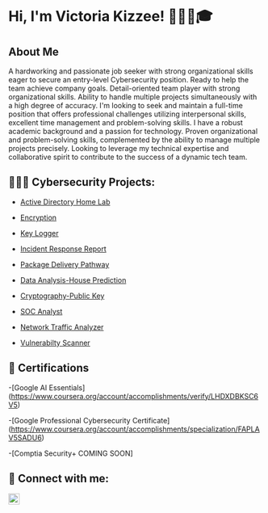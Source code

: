 <h1>Hi, I'm Victoria Kizzee! 👩🏽‍🎓🎓 </h1>

<h2>About Me </h2>
A hardworking and passionate job seeker with 
strong organizational skills eager to secure 
an entry-level Cybersecurity position. Ready to 
help the team achieve company goals. Detail-oriented team player with strong 
organizational skills. Ability to handle multiple 
projects simultaneously with a high degree of 
accuracy. I'm looking to seek and maintain a full-time  position that offers professional challenges 
utilizing interpersonal skills, excellent time 
management and problem-solving skills. I have a robust academic background and a passion for technology. Proven organizational and problem-solving skills, complemented by the ability to manage multiple projects precisely. Looking to leverage my technical expertise and collaborative spirit to contribute to the success of a dynamic tech team.

<h2>👩🏽‍💻 Cybersecurity Projects:</h2>


  - [Active Directory Home Lab](https://github.com/VictoriaK1993/Active-Directory-Home-Lab)

  - [Encryption](https://github.com/VictoriaK1993/Encryption)

  - [Key Logger](https://github.com/VictoriaK1993/Key-Logger)

  - [Incident Response Report](https://github.com/VictoriaK1993/Incident-Report)

  - [Package Delivery Pathway](https://github.com/VictoriaK1993/Package-Delivery-Pathway/tree/main)

  - [Data Analysis-House Prediction](https://github.com/VictoriaK1993/Data-Analysis-House-Prediction)

  - [Cryptography-Public Key](https://github.com/VictoriaK1993/Cryptography--Public-Key)

  - [SOC Analyst](https://github.com/VictoriaK1993/SOC-Analyst)

  - [Network Traffic Analyzer](https://github.com/VictoriaK1993/Network-Traffic-Analyzer)

  - [Vulnerabilty Scanner](https://github.com/VictoriaK1993/Vulnerability-Scanner)


<h2>📜 Certifications </h2>

-[Google AI Essentials] (https://www.coursera.org/account/accomplishments/verify/LHDXDBKSC6V5) 

-[Google Professional Cybersecurity Certificate] (https://www.coursera.org/account/accomplishments/specialization/FAPLAV5SADU6)

-[Comptia Security+ COMING SOON]

<h2> 🤳 Connect with me:</h2>


[<img align="left" alt="JoshMadakor | LinkedIn" width="22px" src="https://cdn.jsdelivr.net/npm/simple-icons@v3/icons/linkedin.svg" />][linkedin]



[linkedin]: https://www.linkedin.com/in/victoria-kizzee-cyber1993/

<!--
**VictoriaK1993/VictoriaK1993** is a ✨ _special_ ✨ repository because its `README.md` (this file) appears on your GitHub profile.

Here are some ideas to get you started:

- 🔭 I’m currently working on ...
- 🌱 I’m currently learning ...
- 👯 I’m looking to collaborate on ...
- 🤔 I’m looking for help with ...
- 💬 Ask me about ...
- 📫 How to reach me: ...
- 😄 Pronouns: ...
- ⚡ Fun fact: ...
-->
